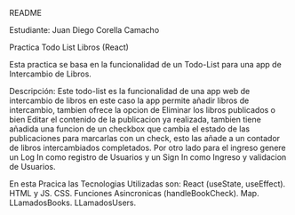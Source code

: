 README

Estudiante: Juan Diego Corella Camacho 

Practica Todo List Libros (React)

Esta practica se basa en la funcionalidad de un Todo-List para una app de Intercambio de Libros.


Descripción:
Este todo-list es la funcionalidad de una app web de intercambio de libros en este caso la app permite añadir libros de intercambio, tambien ofrece la opcion de Eliminar los libros publicados o bien Editar el contenido de la publicacion ya realizada, tambien tiene añadida una funcion de un checkbox que cambia el estado de las publicaciones para marcarlas con un check, esto las añade a un contador de libros intercambiados completados.
Por otro lado para el ingreso genere un Log In como registro de Usuarios y un Sign In como Ingreso y validacion de Usuarios.

En esta Pracica las Tecnologias Utilizadas son: 
React (useState, useEffect).
HTML y JS.
CSS.
Funciones Asincronicas (handleBookCheck).
Map.
LLamadosBooks.
LLamadosUsers.

